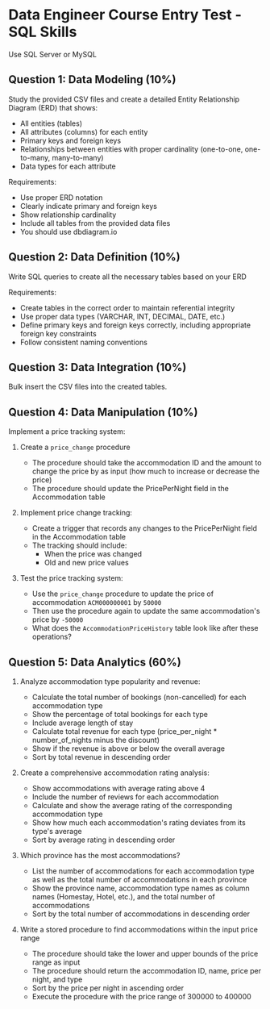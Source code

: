 # Data Engineer Course Entry Test - SQL Skills

Use SQL Server or MySQL

## Question 1: Data Modeling (10%)

Study the provided CSV files and create a detailed Entity Relationship Diagram (ERD) that shows:
- All entities (tables)
- All attributes (columns) for each entity
- Primary keys and foreign keys
- Relationships between entities with proper cardinality (one-to-one, one-to-many, many-to-many)
- Data types for each attribute

Requirements:
- Use proper ERD notation
- Clearly indicate primary and foreign keys
- Show relationship cardinality
- Include all tables from the provided data files
- You should use dbdiagram.io

## Question 2: Data Definition (10%)

Write SQL queries to create all the necessary tables based on your ERD

Requirements:
- Create tables in the correct order to maintain referential integrity
- Use proper data types (VARCHAR, INT, DECIMAL, DATE, etc.)
- Define primary keys and foreign keys correctly, including appropriate foreign key constraints
- Follow consistent naming conventions

## Question 3: Data Integration (10%)

Bulk insert the CSV files into the created tables.

## Question 4: Data Manipulation (10%)

Implement a price tracking system:

1. Create a `price_change` procedure
   - The procedure should take the accommodation ID and the amount to change the price by as input (how much to increase or decrease the price)
   - The procedure should update the PricePerNight field in the Accommodation table
   
2. Implement price change tracking:
   - Create a trigger that records any changes to the PricePerNight field in the Accommodation table
   - The tracking should include:
     * When the price was changed
     * Old and new price values

3. Test the price tracking system:
   - Use the `price_change` procedure to update the price of accommodation `ACM000000001` by `50000`
   - Then use the procedure again to update the same accommodation's price by `-50000`
   - What does the `AccommodationPriceHistory` table look like after these operations?

## Question 5: Data Analytics (60%)

1. Analyze accommodation type popularity and revenue:
   - Calculate the total number of bookings (non-cancelled) for each accommodation type
   - Show the percentage of total bookings for each type
   - Include average length of stay
   - Calculate total revenue for each type (price_per_night * number_of_nights minus the discount)
   - Show if the revenue is above or below the overall average
   - Sort by total revenue in descending order

2. Create a comprehensive accommodation rating analysis:
   - Show accommodations with average rating above 4
   - Include the number of reviews for each accommodation
   - Calculate and show the average rating of the corresponding accommodation type
   - Show how much each accommodation's rating deviates from its type's average
   - Sort by average rating in descending order

3. Which province has the most accommodations?
   - List the number of accommodations for each accommodation type as well as the total number of accommodations in each province
   - Show the province name, accommodation type names as column names (Homestay, Hotel, etc.), and the total number of accommodations
   - Sort by the total number of accommodations in descending order

4. Write a stored procedure to find accommodations within the input price range
   - The procedure should take the lower and upper bounds of the price range as input
   - The procedure should return the accommodation ID, name, price per night, and type
   - Sort by the price per night in ascending order
   - Execute the procedure with the price range of 300000 to 400000
